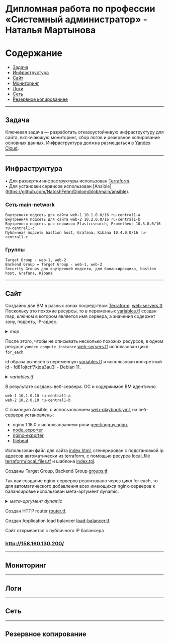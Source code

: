 #  Дипломная работа по профессии «Системный администратор» - Наталья Мартынова

Содержание
==========
* [Задача](#Задача)
* [Инфраструктура](#Инфраструктура)
* [Сайт](#Сайт)
* [Мониторинг](#Мониторинг)
* [Логи](#Логи)
* [Сеть](#Сеть)
* [Резервное копированиее](#Резервное-копирование)


---------
## Задача

Ключевая задача — разработать отказоустойчивую инфраструктуру для сайта, включающую мониторинг, сбор логов и резервное копирование основных данных. Инфраструктура должна размещаться в [Yandex Cloud](https://cloud.yandex.com/).

---------
## Инфраструктура

• Для развертки инфраструктуры использован [Terraform](https://github.com/NatoshFehn/Diplom/blob/main/terraform).  
• Для установки сервисов использован [Ansible] (https://github.com/NatoshFehn/Diplom/blob/main/ansible).

### Сеть main-network

    Внутренняя подсеть для сайта web-1 10.1.0.0/16 ru-central1-a
    Внутренняя подсеть для сайта web-2 10.2.0.0/16 ru-central1-b
    Внутренняя подсеть для сервисов Elasticsearch, Prometheus 10.3.0.0/16 ru-central1-c
    Публичная подсеть bastion host, Grafana, Kibana 10.4.0.0/16 ru-central1-c

### Группы

    Target Group - web-1, web-2 
    Backend Group = Target Group - web-1, web-2
    Security Groups для внутренней подсети, для балансировщика, bastion host, Grafana, Kibana 

---------
## Сайт

Создайно две ВМ в разных зонах посредством [Terraform](terraform): [web-servers.tf](terraform/web-servers.tf). 
Поскольку это похожие ресурсы, то  в переменных [variables.tf](terraform/variables.tf)  создан map, ключом в котором является имя сервера, а значения  содержет зону, подсеть, IP-адреc.

<details>

*<summary>map</summary>*

``` GO
locals {
  web-servers = {
   "web-1" = { zone = "ru-central1-a", subnet_id  = yandex_vpc_subnet.private-subnet-1.id, ip_address = "10.1.0.10" },
   "web-2" = { zone = "ru-central1-b", subnet_id  = yandex_vpc_subnet.private-subnet-2.id, ip_address = "10.2.0.10" }
 }
}
```
</details>

После этого, чтобы не описывать несколько похожих ресурсов, в одном ресурсе `yandex_compute_instance` [web-servers.tf](terraform/web-servers.tf) использован цикл `for_each`.

id образа вынесен в переменную [variables.tf](terraform/variables.tf) и использован конкретный id - fd81ojtctf7kjqa3au3i - Debian 11.

<details>

*<summary>variables.tf</summary>*

``` GO
resource "yandex_compute_instance" "web-servers" {
  for_each    = local.web-servers
  hostname    = each.key
  name        = each.key
  zone        = each.value.zone

  resources {
    cores  = 2
    memory = 2
  }

  boot_disk {
    initialize_params {
      image_id = var.image_id
      type     = "network-ssd"
      size     = "16"    
      }
  }

  network_interface {
    subnet_id  = each.value.subnet_id
    security_group_ids = [yandex_vpc_security_group.private-sg.id]
    ip_address         = each.value.ip_address
  }

  metadata = {
    user-data = "${file("./meta.txt")}"
  }


} 
```
</details>

В результате созданы веб-сервера. ОС и содержимое ВМ идентично.

    web-1 10.1.0.10 ru-central1-a
    web-2 10.2.0.10 ru-central1-b

C помощью Ansible, с использованием [web-playbook.yml](ansible/web-playbook.yml), на веб-сервера установлены:
- nginx 1.18.0 с использованием роли [geerlingguy.nginx](ansible/roles/geerlingguy.nginx)
- [node_exporter](ansible/roles/node_exporter)
- [nginx-exporter](ansible/roles/nginx-exporter) 
- [filebeat](ansible/roles/filebeat)

Использован  файл для сайта [index.html](ansible/roles/geerlingguy.nginx/files/index.html), сгенерирован c подстановкой ip адресов автоматически из terraform, c  помощью ресурса local_file [terraform/local_files.tf](terraform/local_files.tf) и шаблона  [index.tpl](terraform/templates/index.tpl).

Созданы Target Group, Backend Group [groups.tf](terraform/groups.tf).

Так как создание nginx-серверов реализовано через цикл for each, то для автоматического добавления всех имеющихся nginx-серверов к балансировке использован мета-аргумент dynamic.

<details>

*<summary>мета-аргумент dynamic</summary>*

```GO
resource "yandex_alb_target_group" "tg-group" {
  name = "tg-group"
  
  dynamic "target" {
    for_each = local.web-servers
    content {
      ip_address = target.value.ip_address
      subnet_id  = target.value.subnet_id

    }
  }
  
}
```
</details>

Создан HTTP router [router.tf](terraform/router.tf).

Создан Application load balancer [load-balancer.tf](terraform/load-balancer.tf).

Сайт открывается с публичного IP балансера
### <a href = "http://158.160.130.200/" target="_blank">http://158.160.130.200/</a>

---------
## Мониторинг



---------
## Логи



---------
## Сеть



---------
## Резервное копирование
